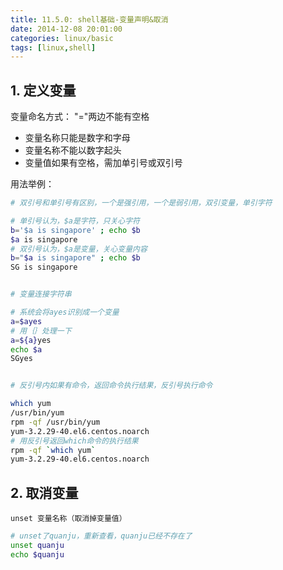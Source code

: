 ```yaml
---
title: 11.5.0: shell基础-变量声明&取消
date: 2014-12-08 20:01:00
categories: linux/basic
tags: [linux,shell]
---
```


## 1. 定义变量
变量命名方式：
"="两边不能有空格
- 变量名称只能是数字和字母
- 变量名称不能以数字起头
- 变量值如果有空格，需加单引号或双引号

用法举例：

``` bash
# 双引号和单引号有区别，一个是强引用，一个是弱引用，双引变量，单引字符

# 单引号认为，$a是字符，只关心字符
b='$a is singapore' ; echo $b
$a is singapore
# 双引号认为，$a是变量，关心变量内容
b="$a is singapore" ; echo $b
SG is singapore


# 变量连接字符串

# 系统会将ayes识别成一个变量
a=$ayes
# 用｛｝处理一下
a=${a}yes
echo $a
SGyes


# 反引号内如果有命令，返回命令执行结果，反引号执行命令

which yum
/usr/bin/yum
rpm -qf /usr/bin/yum
yum-3.2.29-40.el6.centos.noarch
# 用反引号返回which命令的执行结果
rpm -qf `which yum`
yum-3.2.29-40.el6.centos.noarch
```

## 2. 取消变量
`unset 变量名称（取消掉变量值）`

``` bash
# unset了quanju，重新查看，quanju已经不存在了
unset quanju
echo $quanju
```
